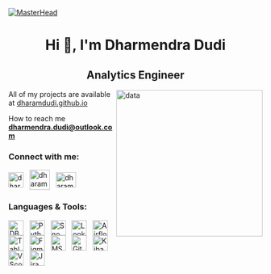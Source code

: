 [![MasterHead](https://64.media.tumblr.com/e208a7585ff89d79afbd355ad9351991/3f44fb481ccdf2ae-00/s1280x1920/5cf6aaf74177d6f3615b0a814e4acaf99e259d77.gifv)](https://dharamdudi.github.io)
<h1 align="center">Hi 👋, I'm Dharmendra Dudi<br> </h1>
<h2 align="center">Analytics Engineer</h2>
<img align="right" alt="data" height="290" src="https://media4.giphy.com/media/v1.Y2lkPTc5MGI3NjExc2FseWwxeWI1bzJ5OGh2Z2Zqejd3dzR1d2IzamI2Mnk1bHB5OGFhNiZlcD12MV9pbnRlcm5hbF9naWZfYnlfaWQmY3Q9Zw/usXZmmgP9Z7kf39fnq/giphy.gif">

All of my projects are available at [dharamdudi.github.io](https://dharamdudi.github.io)

How to reach me **dharmendra.dudi@outlook.com**

<h3 align="left">Connect with me:</h3>
<p align="left">
<a href="https://linkedin.com/in/dharamdudi" target="blank"><img align="center" src="https://raw.githubusercontent.com/rahuldkjain/github-profile-readme-generator/master/src/images/icons/Social/linked-in-alt.svg" alt="dharamdudi" height="30" width="30" ></a> &nbsp;
<a href="https://www.hackerrank.com/dharamdudi" target="blank"><img align="center" src="https://raw.githubusercontent.com/rahuldkjain/github-profile-readme-generator/master/src/images/icons/Social/hackerrank.svg" alt="dharamdudi" height="40" width="40" ></a> &nbsp;
<a href="https://www.leetcode.com/dharamdudi" target="blank"><img align="center" src="https://raw.githubusercontent.com/rahuldkjain/github-profile-readme-generator/master/src/images/icons/Social/leet-code.svg" alt="dharamdudi" height="30" width="40" ></a>
</p>

<h3 align="left">Languages & Tools:</h3>
<p align="left">
<a href="https://www.github.com/dharamdudi" ><img align="center" src="https://seeklogo.com/images/D/dbt-logo-500AB0BAA7-seeklogo.com.png" alt="DBT" height="30" width="30" ></a> &nbsp;
<a href="https://www.github.com/dharamdudi" ><img align="center" src="https://cdn.worldvectorlogo.com/logos/python-5.svg" alt="Python" height="30" width="30" ></a> &nbsp;
<a href="https://www.github.com/dharamdudi" "><img align="center" src="https://www.vectorlogo.zone/logos/snowflake/snowflake-icon.svg" alt="Snowflake" height="30" width="30" ></a> &nbsp;
<a href="https://www.github.com/dharamdudi" "><img align="center" src="https://www.svgrepo.com/show/354012/looker-icon.svg" alt="Looker" height="30" width="30" ></a> &nbsp;
<a href="https://www.github.com/dharamdudi" "><img align="center" src="https://icon.icepanel.io/Technology/svg/Apache-Airflow.svg" alt="Airflow" height="30" width="30" ></a> &nbsp;
<a href="https://www.github.com/dharamdudi" ><img align="center" src="https://cdn.worldvectorlogo.com/logos/tableau-software.svg" alt="Tableau" height="30" width="30" ></a> &nbsp;
<a href="https://www.github.com/dharamdudi" ><img align="center" src="https://www.vectorlogo.zone/logos/figma/figma-icon.svg" alt="Figma" height="30" width="30" ></a> &nbsp;
<a href="https://www.github.com/dharamdudi" ><img align="center" src="https://cdn.worldvectorlogo.com/logos/excel-4.svg" alt="MS-Excel" height="30" width="30" ></a> &nbsp;
<a href="https://www.github.com/dharamdudi" ><img align="center" src="https://cdn.worldvectorlogo.com/logos/git-icon.svg" alt="Git" height="30" width="30" ></a> &nbsp;
<a href="https://www.github.com/dharamdudi" ><img align="center" src="https://www.vectorlogo.zone/logos/elasticco_kibana/elasticco_kibana-icon.svg" alt="Kibana" height="30" width="30" ></a> &nbsp;
<a href="https://www.github.com/dharamdudi" ><img align="center" src="https://cdn.worldvectorlogo.com/logos/visual-studio-code-1.svg" alt="VScode" height="30" width="30" ></a> &nbsp;
<a href="https://www.github.com/dharamdudi" "><img align="center" src="https://cdn.worldvectorlogo.com/logos/jira-3.svg" alt="Jira" height="30" width="30" ></a> &nbsp;
</p>
